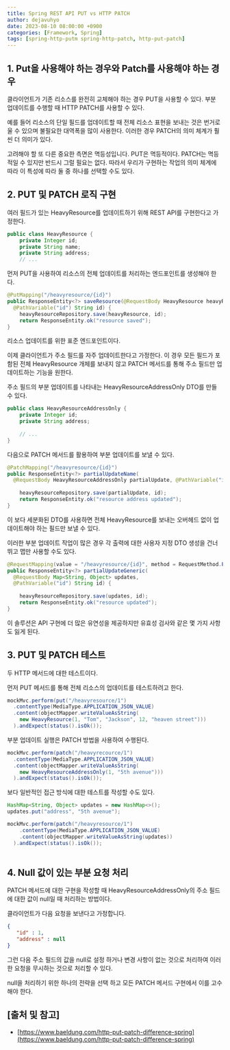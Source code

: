 ```yaml
---
title: Spring REST API PUT vs HTTP PATCH
author: dejavuhyo
date: 2023-08-10 08:00:00 +0900
categories: [Framework, Spring]
tags: [spring-http-putm spring-http-patch, http-put-patch]
---
```


## 1. Put을 사용해야 하는 경우와 Patch를 사용해야 하는 경우
클라이언트가 기존 리소스를 완전히 교체해야 하는 경우 PUT을 사용할 수 있다. 부분 업데이트를 수행할 때 HTTP PATCH를 사용할 수 있다.

예를 들어 리소스의 단일 필드를 업데이트할 때 전체 리소스 표현을 보내는 것은 번거로울 수 있으며 불필요한 대역폭을 많이 사용한다. 이러한 경우 PATCH의 의미 체계가 훨씬 더 의미가 있다.

고려해야 할 또 다른 중요한 측면은 멱등성입니다. PUT은 멱등적이다. PATCH는 멱등적일 수 있지만 반드시 그럴 필요는 없다. 따라서 우리가 구현하는 작업의 의미 체계에 따라 이 특성에 따라 둘 중 하나를 선택할 수도 있다.

## 2. PUT 및 PATCH 로직 구현
여러 필드가 있는 HeavyResource를 업데이트하기 위해 REST API를 구현한다고 가정한다.

```java
public class HeavyResource {
    private Integer id;
    private String name;
    private String address;
    // ...
```

먼저 PUT을 사용하여 리소스의 전체 업데이트를 처리하는 엔드포인트를 생성해야 한다.

```java
@PutMapping("/heavyresource/{id}")
public ResponseEntity<?> saveResource(@RequestBody HeavyResource heavyResource,
  @PathVariable("id") String id) {
    heavyResourceRepository.save(heavyResource, id);
    return ResponseEntity.ok("resource saved");
}
```

리소스 업데이트를 위한 표준 엔드포인트이다.

이제 클라이언트가 주소 필드를 자주 업데이트한다고 가정한다. 이 경우 모든 필드가 포함된 전체 HeavyResource 개체를 보내지 않고 PATCH 메서드를 통해 주소 필드만 업데이트하는 기능을 원한다.

주소 필드의 부분 업데이트를 나타내는 HeavyResourceAddressOnly DTO를 만들 수 있다.

```java
public class HeavyResourceAddressOnly {
    private Integer id;
    private String address;
    
    // ...
}
```

다음으로 PATCH 메서드를 활용하여 부분 업데이트를 보낼 수 있다.

```java
@PatchMapping("/heavyresource/{id}")
public ResponseEntity<?> partialUpdateName(
  @RequestBody HeavyResourceAddressOnly partialUpdate, @PathVariable("id") String id) {
    
    heavyResourceRepository.save(partialUpdate, id);
    return ResponseEntity.ok("resource address updated");
}
```

이 보다 세분화된 DTO를 사용하면 전체 HeavyResource를 보내는 오버헤드 없이 업데이트해야 하는 필드만 보낼 수 있다.

이러한 부분 업데이트 작업이 많은 경우 각 출력에 대한 사용자 지정 DTO 생성을 건너뛰고 맵만 사용할 수도 있다.

```java
@RequestMapping(value = "/heavyresource/{id}", method = RequestMethod.PATCH, consumes = MediaType.APPLICATION_JSON_VALUE)
public ResponseEntity<?> partialUpdateGeneric(
  @RequestBody Map<String, Object> updates,
  @PathVariable("id") String id) {
    
    heavyResourceRepository.save(updates, id);
    return ResponseEntity.ok("resource updated");
}
```

이 솔루션은 API 구현에 더 많은 유연성을 제공하지만 유효성 검사와 같은 몇 가지 사항도 잃게 된다.

## 3. PUT 및 PATCH 테스트
두 HTTP 메서드에 대한 테스트이다.

먼저 PUT 메서드를 통해 전체 리소스의 업데이트를 테스트하려고 한다.

```java
mockMvc.perform(put("/heavyresource/1")
  .contentType(MediaType.APPLICATION_JSON_VALUE)
  .content(objectMapper.writeValueAsString(
    new HeavyResource(1, "Tom", "Jackson", 12, "heaven street")))
  ).andExpect(status().isOk());
```

부분 업데이트 실행은 PATCH 방법을 사용하여 수행된다.

```java
mockMvc.perform(patch("/heavyrecource/1")
  .contentType(MediaType.APPLICATION_JSON_VALUE)
  .content(objectMapper.writeValueAsString(
    new HeavyResourceAddressOnly(1, "5th avenue")))
  ).andExpect(status().isOk());
```

보다 일반적인 접근 방식에 대한 테스트를 작성할 수도 있다.

```java
HashMap<String, Object> updates = new HashMap<>();
updates.put("address", "5th avenue");

mockMvc.perform(patch("/heavyresource/1")
    .contentType(MediaType.APPLICATION_JSON_VALUE)
    .content(objectMapper.writeValueAsString(updates))
  ).andExpect(status().isOk());
 
```

## 4. Null 값이 있는 부분 요청 처리
PATCH 메서드에 대한 구현을 작성할 때 HeavyResourceAddressOnly의 주소 필드에 대한 값이 null일 때 처리하는 방법이다.

클라이언트가 다음 요청을 보낸다고 가정합니다.

```json
{
   "id" : 1,
   "address" : null
}
```

그런 다음 주소 필드의 값을 null로 설정 하거나 변경 사항이 없는 것으로 처리하여 이러한 요청을 무시하는 것으로 처리할 수 있다.

null을 처리하기 위한 하나의 전략을 선택 하고 모든 PATCH 메서드 구현에서 이를 고수해야 한다.

## [출처 및 참고]
* [https://www.baeldung.com/http-put-patch-difference-spring](https://www.baeldung.com/http-put-patch-difference-spring)
